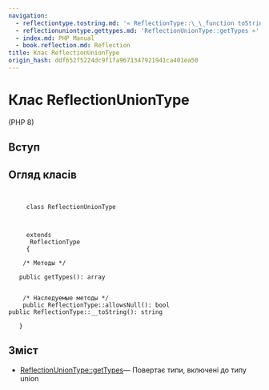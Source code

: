 ```yaml
---
navigation:
  - reflectiontype.tostring.md: '« ReflectionType::\_\_function toString() { [native code] }'
  - reflectionuniontype.gettypes.md: 'ReflectionUnionType::getTypes »'
  - index.md: PHP Manual
  - book.reflection.md: Reflection
title: Клас ReflectionUnionType
origin_hash: ddf652f5224dc9f1fa9671347921941ca401ea50
---
```

# Клас ReflectionUnionType

(PHP 8)

## Вступ

## Огляд класів

```classsynopsis

    
     class ReflectionUnionType
    

    
     extends
      ReflectionType
     {

    /* Методы */
    
   public getTypes(): array


    /* Наследуемые методы */
    public ReflectionType::allowsNull(): bool
public ReflectionType::__toString(): string

   }
```

## Зміст

-   [ReflectionUnionType::getTypes](reflectionuniontype.gettypes.md)— Повертає типи, включені до типу union
